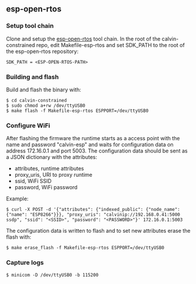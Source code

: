 ## esp-open-rtos

### Setup tool chain

Clone and setup the [esp-open-rtos](https://github.com/SuperHouse/esp-open-rtos) tool chain. In the root of the calvin-constrained repo, edit Makefile-esp-rtos and set SDK_PATH to the root of the esp-open-rtos repository:

```
SDK_PATH = <ESP-OPEN-RTOS-PATH>
```

### Building and flash

Build and flash the binary with:

```
$ cd calvin-constrained
$ sudo chmod a+rw /dev/ttyUSB0
$ make flash -f Makefile-esp-rtos ESPPORT=/dev/ttyUSB0
```

### Configure WiFi

After flashing the firmware the runtime starts as a access point with the name and password "calvin-esp" and waits for configuration data on address 172.16.0.1 and port 5003. The configuration data should be sent as a JSON dictionary with the attributes:
- attributes, runtime attributes
- proxy_uris, URI to proxy runtime
- ssid, WiFi SSID
- password, WiFi password

Example:

```
$ curl -X POST -d '{"attributes": {"indexed_public": {"node_name": {"name": "ESP8266"}}}, "proxy_uris": "calvinip://192.168.0.41:5000 ssdp", "ssid": "<SSID>", "password": "<PASSWORD>"}' 172.16.0.1:5003
```

The configuration data is written to flash and to set new attributes erase the flash with:

```
$ make erase_flash -f Makefile-esp-rtos ESPPORT=/dev/ttyUSB0
```

### Capture logs

```
$ minicom -D /dev/ttyUSB0 -b 115200
```
